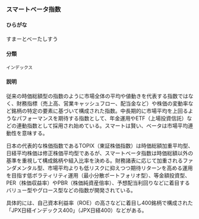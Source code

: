 <div style="display:none;">

## [あ行](securities-terms?id=あ行)
## [か行](securities-terms?id=か行)
## [さ行](securities-terms?id=さ行)

</div>

### スマートベータ指数

#### ひらがな

すまーとべーたしすう

#### 分類

`インデックス`

#### 説明

従来の時価総額型の指数のように市場全体の平均や値動きを代表する指数ではなく、財務指標（売上高、営業キャッシュフロー、配当金など）や株価の変動率など銘柄の特定の要素に基づいて構成された指数。中長期的に市場平均を上回るようなパフォーマンスを期待する指数として、年金運用やETF（上場投資信託）などの連動指数として採用され始めている。スマートは賢い、ベータは市場平均連動性を意味する。
 
日本の代表的な株価指数であるTOPIX（東証株価指数）は時価総額加重平均型、日経平均株価は修正株価平均型であるが、スマートベータ指数は時価総額以外の基準を重視して構成銘柄や組入比率を決める。財務諸表に応じて加重されるファンダメンタル型、市場平均よりも低リスクに抑えつつ期待リターンを高める運用を目指す低ボラティリティ運用（最小分散ポートフォリオ型）、等金額投資型、PER（株価収益率）やPBR（株価純資産倍率）、予想配当利回りなどに着目するバリュー型やグロース型などの指数が開発されている。
 
具体的には、自己資本利益率（ROE）の高さなどに着目し400銘柄で構成された「JPX日経インデックス400」（JPX日経400）などがある。

<div style="display:none;">

## [た行](securities-terms?id=た行)
## [な行](securities-terms?id=な行)
## [は行](securities-terms?id=は行)
## [ま行](securities-terms?id=ま行)
## [や行](securities-terms?id=や行)
## [ら行](securities-terms?id=ら行)
## [わ行](securities-terms?id=わ行)
## [英数字・記号](securities-terms?id=英数字・記号)

</div>

